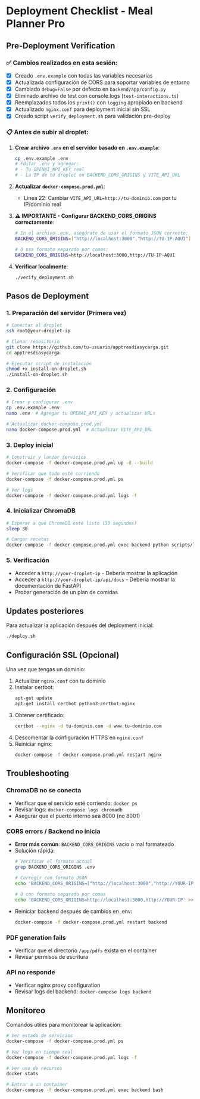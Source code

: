 # Deployment Checklist - Meal Planner Pro

## Pre-Deployment Verification

### ✅ Cambios realizados en esta sesión:
- [x] Creado `.env.example` con todas las variables necesarias
- [x] Actualizada configuración de CORS para soportar variables de entorno
- [x] Cambiado `debug=False` por defecto en `backend/app/config.py`
- [x] Eliminado archivo de test con console.logs (`test-interactions.ts`)
- [x] Reemplazados todos los `print()` con `logging` apropiado en backend
- [x] Actualizado `nginx.conf` para deployment inicial sin SSL
- [x] Creado script `verify_deployment.sh` para validación pre-deploy

### 📋 Antes de subir al droplet:

1. **Crear archivo `.env` en el servidor basado en `.env.example`**:
   ```bash
   cp .env.example .env
   # Editar .env y agregar:
   # - Tu OPENAI_API_KEY real
   # - La IP de tu droplet en BACKEND_CORS_ORIGINS y VITE_API_URL
   ```

2. **Actualizar `docker-compose.prod.yml`**:
   - Línea 22: Cambiar `VITE_API_URL=http://tu-dominio.com` por tu IP/dominio real

3. **⚠️ IMPORTANTE - Configurar BACKEND_CORS_ORIGINS correctamente**:
   ```bash
   # En el archivo .env, asegúrate de usar el formato JSON correcto:
   BACKEND_CORS_ORIGINS=["http://localhost:3000","http://TU-IP-AQUI"]
   
   # O usa formato separado por comas:
   BACKEND_CORS_ORIGINS=http://localhost:3000,http://TU-IP-AQUI
   ```

4. **Verificar localmente**:
   ```bash
   ./verify_deployment.sh
   ```

## Pasos de Deployment

### 1. Preparación del servidor (Primera vez)
```bash
# Conectar al droplet
ssh root@your-droplet-ip

# Clonar repositorio
git clone https://github.com/tu-usuario/apptresdiasycarga.git
cd apptresdiasycarga

# Ejecutar script de instalación
chmod +x install-on-droplet.sh
./install-on-droplet.sh
```

### 2. Configuración
```bash
# Crear y configurar .env
cp .env.example .env
nano .env  # Agregar tu OPENAI_API_KEY y actualizar URLs

# Actualizar docker-compose.prod.yml
nano docker-compose.prod.yml  # Actualizar VITE_API_URL
```

### 3. Deploy inicial
```bash
# Construir y lanzar servicios
docker-compose -f docker-compose.prod.yml up -d --build

# Verificar que todo esté corriendo
docker-compose -f docker-compose.prod.yml ps

# Ver logs
docker-compose -f docker-compose.prod.yml logs -f
```

### 4. Inicializar ChromaDB
```bash
# Esperar a que ChromaDB esté listo (30 segundos)
sleep 30

# Cargar recetas
docker-compose -f docker-compose.prod.yml exec backend python scripts/load_recipes.py
```

### 5. Verificación
- Acceder a `http://your-droplet-ip` - Debería mostrar la aplicación
- Acceder a `http://your-droplet-ip/api/docs` - Debería mostrar la documentación de FastAPI
- Probar generación de un plan de comidas

## Updates posteriores

Para actualizar la aplicación después del deployment inicial:
```bash
./deploy.sh
```

## Configuración SSL (Opcional)

Una vez que tengas un dominio:

1. Actualizar `nginx.conf` con tu dominio
2. Instalar certbot:
   ```bash
   apt-get update
   apt-get install certbot python3-certbot-nginx
   ```
3. Obtener certificado:
   ```bash
   certbot --nginx -d tu-dominio.com -d www.tu-dominio.com
   ```
4. Descomentar la configuración HTTPS en `nginx.conf`
5. Reiniciar nginx:
   ```bash
   docker-compose -f docker-compose.prod.yml restart nginx
   ```

## Troubleshooting

### ChromaDB no se conecta
- Verificar que el servicio esté corriendo: `docker ps`
- Revisar logs: `docker-compose logs chromadb`
- Asegurar que el puerto interno sea 8000 (no 8001)

### CORS errors / Backend no inicia
- **Error más común**: `BACKEND_CORS_ORIGINS` vacío o mal formateado
- Solución rápida:
  ```bash
  # Verificar el formato actual
  grep BACKEND_CORS_ORIGINS .env
  
  # Corregir con formato JSON
  echo 'BACKEND_CORS_ORIGINS=["http://localhost:3000","http://YOUR-IP"]' >> .env
  
  # O con formato separado por comas
  echo 'BACKEND_CORS_ORIGINS=http://localhost:3000,http://YOUR-IP' >> .env
  ```
- Reiniciar backend después de cambios en .env:
  ```bash
  docker-compose -f docker-compose.prod.yml restart backend
  ```

### PDF generation fails
- Verificar que el directorio `/app/pdfs` exista en el container
- Revisar permisos de escritura

### API no responde
- Verificar nginx proxy configuration
- Revisar logs del backend: `docker-compose logs backend`

## Monitoreo

Comandos útiles para monitorear la aplicación:
```bash
# Ver estado de servicios
docker-compose -f docker-compose.prod.yml ps

# Ver logs en tiempo real
docker-compose -f docker-compose.prod.yml logs -f

# Ver uso de recursos
docker stats

# Entrar a un container
docker-compose -f docker-compose.prod.yml exec backend bash
```
